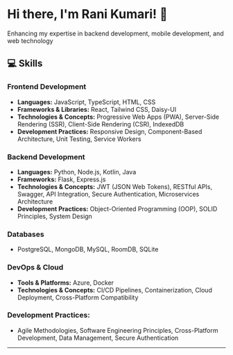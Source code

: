 

# Hi there, I'm Rani Kumari! 👋

Enhancing my expertise in backend development, mobile development, and web technology 

##  💻 Skills

### **Frontend Development**
- **Languages:** JavaScript, TypeScript, HTML, CSS
- **Frameworks & Libraries:** React, Tailwind CSS, Daisy-UI
- **Technologies & Concepts:** Progressive Web Apps (PWA), Server-Side Rendering (SSR), Client-Side Rendering (CSR), IndexedDB
- **Development Practices:** Responsive Design, Component-Based Architecture, Unit Testing, Service Workers

### **Backend Development**
- **Languages:** Python, Node.js, Kotlin, Java
- **Frameworks:** Flask, Express.js
- **Technologies & Concepts:** JWT (JSON Web Tokens), RESTful APIs, Swagger, API Integration, Secure Authentication, Microservices Architecture
- **Development Practices:** Object-Oriented Programming (OOP), SOLID Principles, System Design

### **Databases** 
- PostgreSQL, MongoDB, MySQL, RoomDB, SQLite

### **DevOps & Cloud** 
- **Tools & Platforms:** Azure, Docker
- **Technologies & Concepts:** CI/CD Pipelines, Containerization, Cloud Deployment, Cross-Platform Compatibility

### **Development Practices:**
- Agile Methodologies, Software Engineering Principles, Cross-Platform Development, Data Management, Secure Authentication

---
